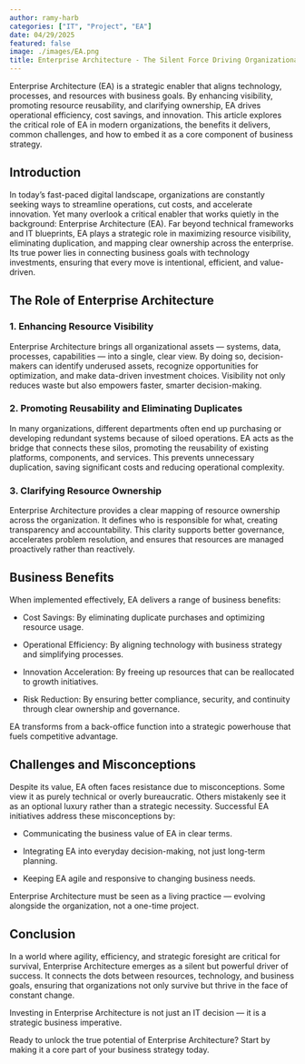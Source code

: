 ```yaml
---
author: ramy-harb
categories: ["IT", "Project", "EA"]
date: 04/29/2025
featured: false
image: ./images/EA.png
title: Enterprise Architecture - The Silent Force Driving Organizational Efficiency
---
```


Enterprise Architecture (EA) is a strategic enabler that aligns technology, processes, and resources with business goals. By enhancing visibility, promoting resource reusability, and clarifying ownership, EA drives operational efficiency, cost savings, and innovation. This article explores the critical role of EA in modern organizations, the benefits it delivers, common challenges, and how to embed it as a core component of business strategy.

## Introduction

In today’s fast-paced digital landscape, organizations are constantly seeking ways to streamline operations, cut costs, and accelerate innovation. Yet many overlook a critical enabler that works quietly in the background: Enterprise Architecture (EA). Far beyond technical frameworks and IT blueprints, EA plays a strategic role in maximizing resource visibility, eliminating duplication, and mapping clear ownership across the enterprise. Its true power lies in connecting business goals with technology investments, ensuring that every move is intentional, efficient, and value-driven.

## The Role of Enterprise Architecture

### 1. Enhancing Resource Visibility

Enterprise Architecture brings all organizational assets — systems, data, processes, capabilities — into a single, clear view. By doing so, decision-makers can identify underused assets, recognize opportunities for optimization, and make data-driven investment choices. Visibility not only reduces waste but also empowers faster, smarter decision-making.

### 2. Promoting Reusability and Eliminating Duplicates

In many organizations, different departments often end up purchasing or developing redundant systems because of siloed operations. EA acts as the bridge that connects these silos, promoting the reusability of existing platforms, components, and services. This prevents unnecessary duplication, saving significant costs and reducing operational complexity.

### 3. Clarifying Resource Ownership

Enterprise Architecture provides a clear mapping of resource ownership across the organization. It defines who is responsible for what, creating transparency and accountability. This clarity supports better governance, accelerates problem resolution, and ensures that resources are managed proactively rather than reactively.

## Business Benefits

When implemented effectively, EA delivers a range of business benefits:

-   Cost Savings: By eliminating duplicate purchases and optimizing resource usage.

-   Operational Efficiency: By aligning technology with business strategy and simplifying processes.

-   Innovation Acceleration: By freeing up resources that can be reallocated to growth initiatives.

-   Risk Reduction: By ensuring better compliance, security, and continuity through clear ownership and governance.

EA transforms from a back-office function into a strategic powerhouse that fuels competitive advantage.

## Challenges and Misconceptions

Despite its value, EA often faces resistance due to misconceptions. Some view it as purely technical or overly bureaucratic. Others mistakenly see it as an optional luxury rather than a strategic necessity. Successful EA initiatives address these misconceptions by:

-   Communicating the business value of EA in clear terms.

-   Integrating EA into everyday decision-making, not just long-term planning.

-   Keeping EA agile and responsive to changing business needs.

Enterprise Architecture must be seen as a living practice — evolving alongside the organization, not a one-time project.

## Conclusion

In a world where agility, efficiency, and strategic foresight are critical for survival, Enterprise Architecture emerges as a silent but powerful driver of success. It connects the dots between resources, technology, and business goals, ensuring that organizations not only survive but thrive in the face of constant change.

Investing in Enterprise Architecture is not just an IT decision — it is a strategic business imperative.

Ready to unlock the true potential of Enterprise Architecture? Start by making it a core part of your business strategy today.
